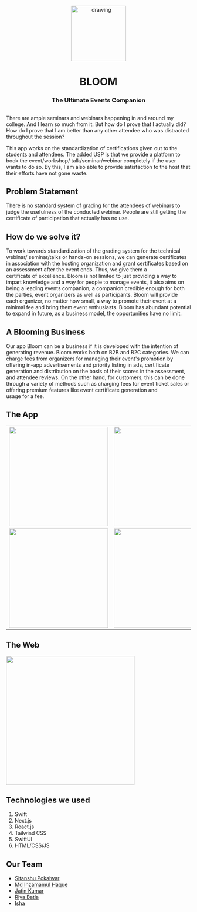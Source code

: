 <p align="center">
<img src="https://user-images.githubusercontent.com/91269087/215331095-15780022-9ded-45fb-b406-9ad17fad7cb0.png" alt="drawing" width="150"/>
<h1 align="center">
BLOOM
<h3 align="center">The Ultimate Events Companion</h3>
</h1>
</p>

##

There are ample seminars and webinars happening in and around my college. And I learn so much from it. But how do I prove that I actually did? How do I prove that I am better than any other attendee who was distracted throughout the session?

This app works on the standardization of certifications given out to the students and attendees. The added USP is that we provide a platform to book the event/workshop/ talk/seminar/webinar completely if the user wants to do so.
By this, I am also able to provide satisfaction to the host that their efforts have not gone waste.

## Problem Statement

There is no standard system of grading for the attendees of webinars to judge the usefulness of the conducted webinar. People are still getting the certificate of participation that actually has no use.

## How do we solve it?

To work towards standardization of the grading system for the technical webinar/ seminar/talks or hands-on sessions, we can generate certificates in association with the hosting organization and grant certificates based on an assessment after the event ends. Thus, we give them a certificate of excellence. Bloom is not limited to just providing a way to impart knowledge and a way for people to manage events, it also aims on being a leading events companion, a companion credible enough for both the parties, event organizers as well as participants. Bloom will provide each organizer, no matter how small, a way to promote their event at a minimal fee and bring them event enthusiasts. Bloom has abundant potential to expand in future, as a business model, the opportunities have no limit.

## A Blooming Business

Our app Bloom can be a business if it is developed with the intention of generating revenue. Bloom works both on B2B
and B2C categories. We can charge fees from organizers for managing their event's promotion by offering in-app advertisements and priority listing in ads, certificate generation and distribution on the basis of their scores in the assessment, and attendee reviews. On the other hand, for customers, this can be done through a variety of methods such as charging fees for event ticket sales or offering premium features like event certificate generation and usage for a fee.

## The App

<table>
  <tr>
    <td><img src="https://user-images.githubusercontent.com/91269087/215334057-2eb3e093-ee9a-46b7-b451-b6958c9e2f7f.png" width=270></td>
    <td><img src="https://user-images.githubusercontent.com/91269087/215334079-4af97916-6e03-4cbe-9e6f-8b0a391f39af.png" width=270></td>
  </tr>
  <tr>
      <td><img src="https://user-images.githubusercontent.com/91269087/215335099-144b9fc8-e5cf-4c22-83d8-df1622b602ca.jpg" width=270></td>
    <td><img src="https://user-images.githubusercontent.com/91269087/215335084-474033a3-3468-4c19-abf7-b7c2d7f27168.jpg" width=270></td>
  </tr>
 </table>

## The Web 

<img src="https://user-images.githubusercontent.com/91269087/215335218-dd0ba359-1fec-4688-93c0-7bc8ab2388fc.png" height=350>

## Technologies we used

1. Swift
2. Next.js
3. React.js
4. Tailwind CSS
5. SwiftUI
6. HTML/CSS/JS

## Our Team

- [Sitanshu Pokalwar](https://github.com/Sitzz23)
- [Md Inzamamul Haque](https://github.com/i-haq786)
- [Jatin Kumar](https://github.com/codewjatin)
- [Riya Batla](https://github.com/cereal-hecker)
- [Isha](https://github.com/isha2125)

 
